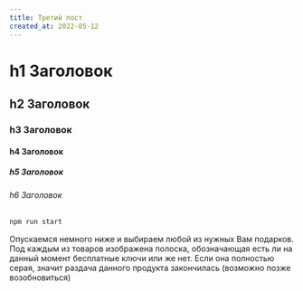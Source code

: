 ```yaml
---
title: Третий пост
created_at: 2022-05-12
---
```


# h1 Заголовок

## h2 Заголовок

### h3 Заголовок

#### h4 Заголовок

##### h5 Заголовок

###### h6 Заголовок

```sh
npm run start
```

Опускаемся немного ниже и выбираем любой из нужных Вам подарков. Под каждым из
товаров изображена полоска, обозначающая есть ли на данный момент бесплатные
ключи или же нет. Если она полностью серая, значит раздача данного продукта
закончилась (возможно позже возобновиться)
